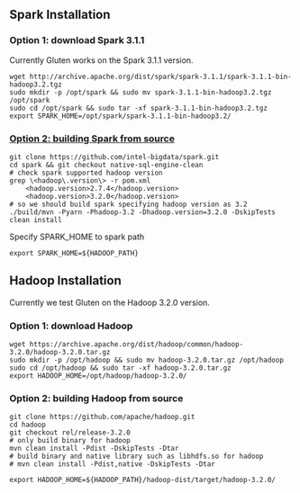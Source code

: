 ## Spark Installation
### Option 1: download Spark 3.1.1

Currently Gluten works on the Spark 3.1.1 version.

```
wget http://archive.apache.org/dist/spark/spark-3.1.1/spark-3.1.1-bin-hadoop3.2.tgz
sudo mkdir -p /opt/spark && sudo mv spark-3.1.1-bin-hadoop3.2.tgz /opt/spark
sudo cd /opt/spark && sudo tar -xf spark-3.1.1-bin-hadoop3.2.tgz
export SPARK_HOME=/opt/spark/spark-3.1.1-bin-hadoop3.2/
```

### [Option 2: building Spark from source](https://spark.apache.org/docs/latest/building-spark.html)

``` shell
git clone https://github.com/intel-bigdata/spark.git
cd spark && git checkout native-sql-engine-clean
# check spark supported hadoop version
grep \<hadoop\.version\> -r pom.xml
    <hadoop.version>2.7.4</hadoop.version>
    <hadoop.version>3.2.0</hadoop.version>
# so we should build spark specifying hadoop version as 3.2
./build/mvn -Pyarn -Phadoop-3.2 -Dhadoop.version=3.2.0 -DskipTests clean install
```
Specify SPARK_HOME to spark path

``` shell
export SPARK_HOME=${HADOOP_PATH}
```

## Hadoop Installation

Currently we test Gluten on the Hadoop 3.2.0 version.


### Option 1: download Hadoop 

``` shell
wget https://archive.apache.org/dist/hadoop/common/hadoop-3.2.0/hadoop-3.2.0.tar.gz
sudo mkdir -p /opt/hadoop && sudo mv hadoop-3.2.0.tar.gz /opt/hadoop
sudo cd /opt/hadoop && sudo tar -xf hadoop-3.2.0.tar.gz
export HADOOP_HOME=/opt/hadoop/hadoop-3.2.0/
```


### Option 2: building Hadoop from source

``` shell
git clone https://github.com/apache/hadoop.git
cd hadoop
git checkout rel/release-3.2.0
# only build binary for hadoop
mvn clean install -Pdist -DskipTests -Dtar
# build binary and native library such as libhdfs.so for hadoop
# mvn clean install -Pdist,native -DskipTests -Dtar
```

``` shell
export HADOOP_HOME=${HADOOP_PATH}/hadoop-dist/target/hadoop-3.2.0/
```
